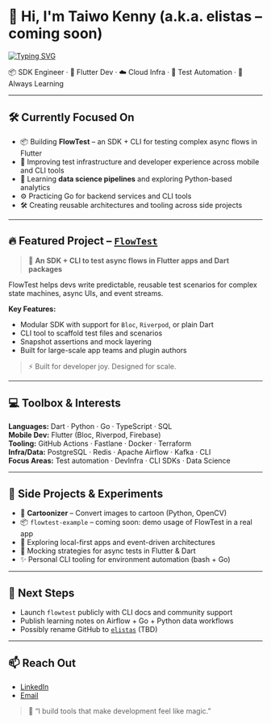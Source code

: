 # 👋 Hi, I'm Taiwo Kenny (a.k.a. elistas – coming soon)

[![Typing SVG](https://readme-typing-svg.herokuapp.com?font=Fira+Code&size=40&pause=1000&color=F7F7F7&vCenter=true&multiline=true&width=800&lines=I+build+developer+tools%2C+SDKs%2C+and+data-driven+apps.;Mobile+%7C+Backend+%7C+Dev+Infra+%7C+CLI+%7C+Data+Science+)](https://git.io/typing-svg)

📦 SDK Engineer · 🧱 Flutter Dev · ☁️ Cloud Infra · 🧪 Test Automation · 🧠 Always Learning

---

## 🛠️ Currently Focused On

- 📦 Building **FlowTest** – an SDK + CLI for testing complex async flows in Flutter
- 🧪 Improving test infrastructure and developer experience across mobile and CLI tools
- 🧠 Learning **data science pipelines** and exploring Python-based analytics
- ⚙️ Practicing Go for backend services and CLI tools
- 🛠 Creating reusable architectures and tooling across side projects

---

## 🔥 Featured Project – [`FlowTest`](https://github.com/orangeztorm/flowtest)

> 🧪 **An SDK + CLI to test async flows in Flutter apps and Dart packages**

FlowTest helps devs write predictable, reusable test scenarios for complex state machines, async UIs, and event streams.

**Key Features:**
- Modular SDK with support for `Bloc`, `Riverpod`, or plain Dart
- CLI tool to scaffold test files and scenarios
- Snapshot assertions and mock layering
- Built for large-scale app teams and plugin authors

> ⚡ Built for developer joy. Designed for scale.

---

## 💻 Toolbox & Interests

**Languages:** Dart · Python · Go · TypeScript · SQL  
**Mobile Dev:** Flutter (Bloc, Riverpod, Firebase)  
**Tooling:** GitHub Actions · Fastlane · Docker · Terraform  
**Infra/Data:** PostgreSQL · Redis · Apache Airflow · Kafka · CLI  
**Focus Areas:** Test automation · DevInfra · CLI SDKs · Data Science  

---

## 🌱 Side Projects & Experiments

- 🧠 **Cartoonizer** – Convert images to cartoon (Python, OpenCV)
- 📦 `flowtest-example` – coming soon: demo usage of FlowTest in a real app
- 🔄 Exploring local-first apps and event-driven architectures
- 🧪 Mocking strategies for async tests in Flutter & Dart
- ✨ Personal CLI tooling for environment automation (bash + Go)

---

## 🧭 Next Steps

- Launch `flowtest` publicly with CLI docs and community support
- Publish learning notes on Airflow + Go + Python data workflows
- Possibly rename GitHub to [`elistas`](https://github.com/elistas) (TBD)

---

## 📫 Reach Out

- [LinkedIn](https://www.linkedin.com/in/taiwo-kenny)
- [Email](mailto:taiwokenny45@gmail.com)

> 💬 “I build tools that make development feel like magic.”

